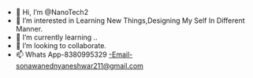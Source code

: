 - 👋 Hi, I’m @NanoTech2
- 👀 I’m interested in Learning New Things,Designing My Self In Different Manner.
- 🌱 I’m currently learning ..
- 💞️ I’m looking to collaborate.
- 📫 Whats App-8380995329
-Email-sonawanednyaneshwar211@gmail.com

<!---
NanoTech2/NanoTech2 is a ✨ special ✨ repository because its `README.md` (this file) appears on your GitHub profile.
You can click the Preview link to take a look at your changes.
--->
